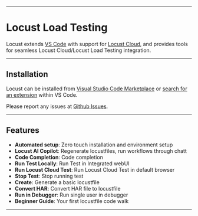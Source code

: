 
---

# Locust Load Testing

Locust extends [VS Code](https://code.visualstudio.com/) with support for [Locust Cloud](https://www.locust.cloud/),
and provides tools for seamless Locust Cloud/Locust Load Testing integration. 

---

## Installation

Locust can be installed from [Visual Studio Code Marketplace](https://marketplace.visualstudio.com/items?itemName=locust.locust-vscode-extension) 
or [search for an extension](https://code.visualstudio.com/docs/configure/extensions/extension-marketplace#_search-for-an-extension) within VS Code.

Please report any issues at [Github Issues](https://github.com/locustcloud/extension/issues/new/choose).

---

## Features

* **Automated setup**: Zero touch installation and environment setup
* **Locust AI Copilot**: Regenerate locustfiles, run workflows through chatt
* **Code Completion**: Code completion
* **Run Test Locally**: Run Test in Integrated webUI
* **Run Locust Cloud Test**: Run Locust Cloud Test in default browser
* **Stop Test**: Stop running test 
* **Create**: Generate a basic locustfile
* **Convert HAR**: Convert HAR file to locustfile
* **Run in Debugger**: Run single user in debugger
* **Beginner Guide**: Your first locustfile code walk

---
